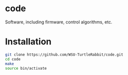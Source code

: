 # code
Software, including firmware, control algorithms, etc.

# Installation
```bash
git clone https://github.com/WSU-TurtleRabbit/code.git
cd code
make
source bin/activate
```